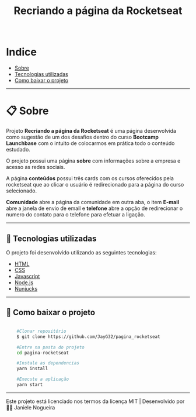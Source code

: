 <h1 align="center"> Recriando a página da Rocketseat <h1>

<h1> <img src="public/pagina-rocketseat.gif" alt=""> <h1>


# Indice
- [Sobre](#-sobre)
- [Tecnologias utilizadas](#-tecnologias-utilizadas)
- [Como baixar o projeto](#-como-baixar-o-projeto)

---

# 📋 Sobre
Projeto **Recriando a página da Rocketseat** é uma página desenvolvida como sugestão de um dos desafios dentro do curso  **Bootcamp Launchbase** com o intuito de colocarmos em prática todo o conteúdo estudado.

O projeto possui uma página **sobre** com informações sobre a empresa e acesso as redes sociais.

A página **conteúdos** possui três cards com os cursos oferecidos pela rocketseat que ao clicar o usuário é redirecionado para a página do curso selecionado.

**Comunidade** abre a página da comunidade em outra aba, o item **E-mail** abre a janela de envio de email e **telefone** abre a opção de redirecionar o numero do contato para o telefone para efetuar a ligação.

---

## 🚀 Tecnologias utilizadas 

O projeto foi desenvolvido utilizando as seguintes tecnologias:

- [HTML](https://www.w3schools.com/html/)
- [CSS](https://www.w3schools.com/css/default.asp)
- [Javascript](https://www.w3schools.com/js/default.asp)
- [Node.js](https://nodejs.org/en/)
- [Nunjucks](https://mozilla.github.io/nunjucks/)


---

## 📁 Como baixar o projeto
```bash

    #Clonar repositório
    $ git clone https://github.com/JayG32/pagina_rocketseat

    #Entre na pasta do projeto
    cd pagina-rocketseat

    #Instale as dependencias
    yarn install

    #Execute a aplicação
    yarn start

```

---
Este projeto está licenciado nos termos da licença MIT  |  Desenvolvido por 👩‍💻 Janiele Nogueira